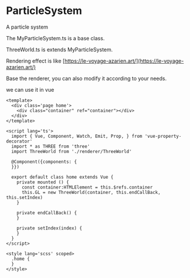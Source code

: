 # ParticleSystem

A particle system



The MyParticleSystem.ts is a base class.



ThreeWorld.ts is extends MyParticleSystem.



Rendering effect is like  [https://le-voyage-azarien.art/](https://le-voyage-azarien.art/) 



Base the renderer, you  can also modify it according to your needs.


we can use it in vue 

```vue
<template>
  <div class='page home'>
    <div class="container" ref="container"></div>
  </div>
</template>

<script lang='ts'>
  import { Vue, Component, Watch, Emit, Prop, } from 'vue-property-decorator'
  import * as THREE from 'three'
  import ThreeWorld from './renderer/ThreeWorld'
  
  @Component({components: {
  }})
  
  export default class home extends Vue {
    private mounted () {
      const container:HTMLElement = this.$refs.container
      this.GL = new ThreeWorld(container, this.endCallBack, this.setIndex)
    }
    
    private endCallBack() {
    }
    
    private setIndex(index) {
    }
  }
</script>

<style lang='scss' scoped>
  .home {
  }
</style>

```

